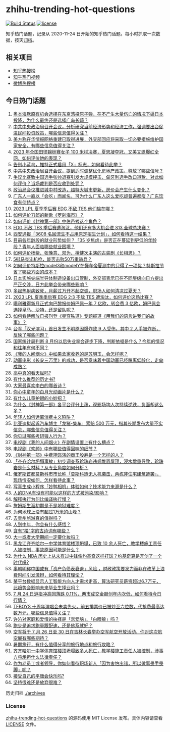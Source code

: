 # zhihu-trending-hot-questions

[![Build Status](https://github.com/justjavac/zhihu-trending-hot-questions/workflows/ci/badge.svg?branch=master)](https://github.com/justjavac/zhihu-trending-hot-questions/actions)
[![license](https://img.shields.io/github/license/justjavac/zhihu-trending-hot-questions)](https://github.com/justjavac/zhihu-trending-hot-questions/blob/master/LICENSE)

知乎热门话题，记录从 2020-11-24
日开始的知乎热门话题。每小时抓取一次数据，按天[归档](./archives)。

## 相关项目

- [知乎热搜榜](https://github.com/justjavac/zhihu-trending-top-search)
- [知乎热门视频](https://github.com/justjavac/zhihu-trending-hot-video)
- [微博热搜榜](https://github.com/justjavac/weibo-trending-hot-search)

## 今日热门话题

<!-- BEGIN -->
<!-- 最后更新时间 Tue Jul 25 2023 05:10:13 GMT+0800 (China Standard Time) -->

1. [奥本海默原有机会选择在东京湾投原子弹，在不产生大量伤亡的情况下逼日本投降，为什么最终还是选择广岛长崎？](https://www.zhihu.com/question/613324286)
1. [中共中央政治局召开会议，分析研究当前经济形势和经济工作，强调要出台促进民间投资政策，哪些信息值得关注？](https://www.zhihu.com/question/613707359)
1. [美方称在华情报网络重建已取得进展，外交部回应将采取一切必要措施维护国家安全，有哪些信息值得关注？](https://www.zhihu.com/question/613700145)
1. [2023 年全国田径锦标赛女子 100 米栏决赛，夏思凝夺冠，又美又飒爆红全网，如何评价她的表现？](https://www.zhihu.com/question/613669348)
1. [告别小蓝鸟，推特正式启用「X」标志，如何看待此举？](https://www.zhihu.com/question/613656278)
1. [中共中央政治局召开会议，提到适时调整优化房地产政策，释放了哪些信号？](https://www.zhihu.com/question/613709823)
1. [争议比赛致中国选手张帅退赛引发大规模抨击，匈牙利选手改口道歉，对此如何评价？当场裁判是否应收到处罚？](https://www.zhihu.com/question/613319262)
1. [政治局会议推进城中村改造，超特大城市更新，房价会产生什么变化？](https://www.zhihu.com/question/613690650)
1. [广东人一直以「会吃」而闻名，可为什么广东人这么爱吃却普遍都瘦？广东饮食有何特点？](https://www.zhihu.com/question/604876995)
1. [2023 LPL 夏季季后赛 EDG 不敌 TES 他们输在哪？](https://www.zhihu.com/question/613769948)
1. [如何评价刀郎的新歌《罗刹海市》？](https://www.zhihu.com/question/613552813)
1. [如何评价《封神第一部》中伯邑考这个角色？](https://www.zhihu.com/question/613196285)
1. [EDG 不敌 TES 季后赛遭淘汰，他们还有多大机会进 S13 全球总决赛？](https://www.zhihu.com/question/613770063)
1. [西安通报「3608 名回流生不占用原定招生计划」，如何看待这一结果？](https://www.zhihu.com/question/613749194)
1. [目前各年龄段的就业形势如何？「35 岁焦虑」是否正在蔓延到更低的年龄段？青年人面临哪些就业困境？](https://www.zhihu.com/question/613561071)
1. [如何评价杨紫、张晚意、邓为、檀健次主演的古装剧《长相思》？](https://www.zhihu.com/question/613713341)
1. [5挺马克沁机枪，能否击败50万重骑兵？](https://www.zhihu.com/question/610437355)
1. [如何评价特斯拉model3和modelY在懂车帝夏测中的只得了一项优？特斯拉节省了哪些方面的成本？](https://www.zhihu.com/question/613455862)
1. [日本实施尖端半导体制造设备出口管制，外交部表示已在不同层级向日方提出严正交涉，日方此举会带来哪些影响？](https://www.zhihu.com/question/613695422)
1. [多起热射病致死，月薪过万开不起空调，职场人如何清凉过夏天？](https://www.zhihu.com/question/613685894)
1. [2023 LPL 夏季季后赛 EDG 2:3 不敌 TES 遭淘汰，如何评价这场比赛？](https://www.zhihu.com/question/613701699)
1. [曝利雅得新月正式向巴黎报价姆巴佩一年 7 亿欧，转会费 3 亿欧，姆巴佩会选择皇马、沙特，还是留队呢？](https://www.zhihu.com/question/613715873)
1. [如何看待解放日报刊登《星穹铁道》专题报道《用我们的语言讲我们的故事》？](https://www.zhihu.com/question/613693724)
1. [台军「汉光演习」首日发生不明原因爆炸致 9 人受伤，其中 2 人手被炸断，反映了哪些问题？](https://www.zhihu.com/question/613762863)
1. [国家统计局判断 8 月份以后失业率会逐步下降，判断依据是什么？今年的情况和往年有何不同？](https://www.zhihu.com/question/613663823)
1. [《我的人间烟火》中如果孟家收养的是苏明玉，会怎样呢？](https://www.zhihu.com/question/613000490)
1. [动画电影《长安三万里》的成功，是否意味着中国动画已经脱离低龄化，走向成熟？](https://www.zhihu.com/question/612859573)
1. [高中真的看天赋吗?](https://www.zhihu.com/question/611918804)
1. [有什么推荐的历史书?](https://www.zhihu.com/question/611713315)
1. [大家最喜欢李白的哪首诗？](https://www.zhihu.com/question/613560990)
1. [你心中童年的白月光动画片是什么？](https://www.zhihu.com/question/613472149)
1. [有什么儿童护眼的小妙招？](https://www.zhihu.com/question/585286622)
1. [为什么《封神第一部》各平台评分上涨，观影场均人次持续逆跌，负面却这么多？](https://www.zhihu.com/question/613260889)
1. [年轻人如何远离消费主义陷阱？](https://www.zhihu.com/question/392634078)
1. [比亚迪拟起诉汽车博主「龙猪-集车」索赔 500 万元，指其长期发布大量不实信息，哪些信息值得关注？](https://www.zhihu.com/question/613669161)
1. [你见过哪些考研狠人行为？](https://www.zhihu.com/question/611881403)
1. [电视剧《我的人间烟火》在剧情设置上有什么槽点？](https://www.zhihu.com/question/613560629)
1. [电视剧《欢颜》中有哪些值得回味的细节？](https://www.zhihu.com/question/612321655)
1. [《封神第一部》中费翔饰演的商王殷寿是一个怎样的人？](https://www.zhihu.com/question/612908931)
1. [「齐齐哈尔坍塌事故」初步调查系珍珠岩违规堆置屋顶，浸水增重导致，珍珠岩是什么材料？从专业角度如何分析？](https://www.zhihu.com/question/613699033)
1. [俄罗斯首都莫斯科市市长称「莫斯科遭无人机袭击，两栋非住宅建筑遭袭」，现场情况如何，怎样看待此事？](https://www.zhihu.com/question/613663283)
1. [写真生成小程序「妙鸭相机」体验如何？技术能力来源是什么？](https://www.zhihu.com/question/613419782)
1. [人的DNA有没有可能以这样的方式被污染/影响？](https://www.zhihu.com/question/613478055)
1. [解释执行为何比编译执行慢？](https://www.zhihu.com/question/612246034)
1. [詹姆斯生涯初期是不是地狱难度？](https://www.zhihu.com/question/613422154)
1. [为何地球上没有超过1万米的山峰？](https://www.zhihu.com/question/511219653)
1. [去贵州旅游真的值得吗？](https://www.zhihu.com/question/324334636)
1. [人到中年，你会有什么感悟？](https://www.zhihu.com/question/608312323)
1. [含有“楼”字的古诗词有哪些？](https://www.zhihu.com/question/613713405)
1. [大一或者大学期间一定要化妆吗？](https://www.zhihu.com/question/611885070)
1. [黑龙江齐齐哈尔一中学体育馆楼顶坍塌，已致 10 余人死亡，教学楼施工责任人被控制，事故原因可能是什么？](https://www.zhihu.com/question/613585807)
1. [为什么 NBA 历史上从未有过中锋像约基奇这样打球？约基奇算是开创了一个时代吗?](https://www.zhihu.com/question/605857191)
1. [辜朝明称中国或有「资产负债表衰退」风险 ，财政政策要发力而非在改革上浪费时间引发激辩，如何看待其理论？](https://www.zhihu.com/question/613673771)
1. [某平台数据显示人工智能方向人才需求走高，算法研究员薪资超过6.7万元，此趋势会影响未来毕业生择业吗？](https://www.zhihu.com/question/613563811)
1. [7 月 24 日沪指冲高回落跌 0.11%，两市成交金额创年内次低，如何看待今日行情？](https://www.zhihu.com/question/613656302)
1. [TFBOYS 十周年演唱会未卖先火，前五排票价已被炒至六位数，代抢费最高达数万元，哪些信息值得关注？](https://www.zhihu.com/question/613656299)
1. [许沁对家庭和爱情的抉择是「恋爱脑」、「白眼狼」吗？](https://www.zhihu.com/question/613015301)
1. [跑步是追求跑量跟配速，还是佛系就好？](https://www.zhihu.com/question/610857568)
1. [空军将于 7 月 26 日至 30 日在吉林长春举办空军航空开放活动，你对这次航空展有哪些期待？](https://www.zhihu.com/question/608774997)
1. [暑期旅行，有什么值得分享的旅行地点和旅行攻略？](https://www.zhihu.com/question/611947051)
1. [齐齐哈尔一中学体育馆楼顶坍塌致多人死亡，教学楼施工责任人被控制，涉事方将承担什么法律责任？](https://www.zhihu.com/question/613679792)
1. [作为老员工或者领导，你如何看待职场新人「因为害怕出错，所以做事畏手畏脚」呢？](https://www.zhihu.com/question/611885443)
1. [接受自己的平庸会快乐吗?](https://www.zhihu.com/question/613524422)
1. [坚持很难还是放弃很难？](https://www.zhihu.com/question/613559784)

<!-- END -->

历史归档 [./archives](./archives)

### License

[zhihu-trending-hot-questions](https://github.com/justjavac/zhihu-trending-hot-questions)
的源码使用 MIT License 发布。具体内容请查看 [LICENSE](./LICENSE) 文件。
